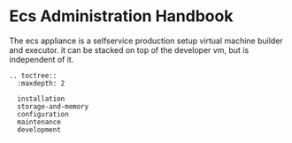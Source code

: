 # Ecs Administration Handbook

The ecs appliance is a selfservice production setup virtual machine builder and executor.
it can be stacked on top of the developer vm, but is independent of it.


```eval_rst
.. toctree::
  :maxdepth: 2

  installation
  storage-and-memory
  configuration
  maintenance
  development

```
